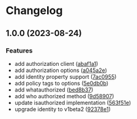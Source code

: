 # Changelog

## 1.0.0 (2023-08-24)


### Features

* add authorization client ([abaf1a1](https://github.com/indykite/opa-indykite-plugin/commit/abaf1a158c9bf328ecad4eec81d016cb2a8420fb))
* add authorization options ([a045a2e](https://github.com/indykite/opa-indykite-plugin/commit/a045a2e43ba07b2f1123e5249dc36b4e44825915))
* add identity property support ([7ac0955](https://github.com/indykite/opa-indykite-plugin/commit/7ac09556d18040ff7bd3180b267b29137a446b47))
* add policy tags to options ([5e0db0b](https://github.com/indykite/opa-indykite-plugin/commit/5e0db0b303697f2f11c3b73d0af56c52b11a6365))
* add whatauthorized ([bed8b37](https://github.com/indykite/opa-indykite-plugin/commit/bed8b37ea1d49a4e8da9abbf5db4294c6e9c4253))
* add who authorized method ([9d58907](https://github.com/indykite/opa-indykite-plugin/commit/9d5890781a9ec10e208c7c2d64f0005b048c3cb1))
* update isauthorized implementation ([563f51e](https://github.com/indykite/opa-indykite-plugin/commit/563f51ed00870f6f8fa3d6470e9b108c6ac975d2))
* upgrade identity to v1beta2 ([92378e1](https://github.com/indykite/opa-indykite-plugin/commit/92378e1f120c5c34c145690bb3d6316a9219a98d))
